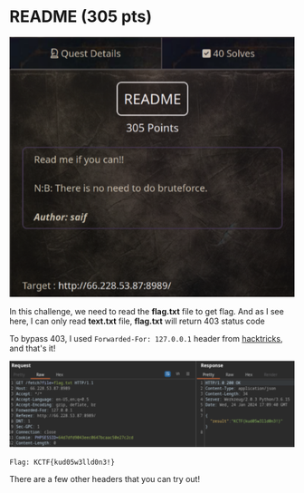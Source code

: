 # README (305 pts)

![readme pls](img/readme.png)

In this challenge, we need to read the **flag.txt** file to get flag. And as I see here, I can only read **text.txt** file, **flag.txt** will return 403 status code

To bypass 403, I used `Forwarded-For: 127.0.0.1` header from [hacktricks](https://book.hacktricks.xyz/network-services-pentesting/pentesting-web/403-and-401-bypasses), and that's it!

![hmm](img/readme-flag.png)

`Flag: KCTF{kud05w3lld0n3!}`

There are a few other headers that you can try out!
